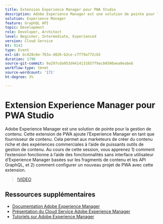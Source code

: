 ```yaml
---
title: Extension Experience Manager pour PWA Studio
description: Adobe Experience Manager est une solution de pointe pour la gestion de contenu. Cette extension de PWA ajoute l’Experience Manager en tant que fournisseur de contenu. Cela permet aux marketeurs de créer du contenu riche et des expériences commerciales à l’aide de puissants outils de gestion de contenu. Au cours de cette session, vous apprenez 1) comment l’extension fonctionne à l’aide des fonctionnalités sans interface utilisateur d’Experience Manager basées sur les fragments de contenu et les API GraphQL, et 2) comment configurer un nouveau projet de PWA avec cette extension.
solution: Experience Manager
feature: GraphQL API
topic: Development
role: Developer, Architect
level: Beginner, Intermediate, Experienced
version: Cloud Service
kt: 9142
type: Event
exl-id: bc428c6e-703a-4826-b2ce-c7f79a772cb5
duration: 1796
source-git-commit: 9a297cda953d4414131657f9ac84580aea0eabeb
workflow-type: tm+mt
source-wordcount: '171'
ht-degree: 3%

---
```


# Extension Experience Manager pour PWA Studio

Adobe Experience Manager est une solution de pointe pour la gestion de contenu. Cette extension de PWA ajoute l’Experience Manager en tant que fournisseur de contenu. Cela permet aux marketeurs de créer du contenu riche et des expériences commerciales à l’aide de puissants outils de gestion de contenu. Au cours de cette session, vous apprenez 1) comment l’extension fonctionne à l’aide des fonctionnalités sans interface utilisateur d’Experience Manager basées sur les fragments de contenu et les API GraphQL, et 2) comment configurer un nouveau projet de PWA avec cette extension.

>[!VIDEO](https://video.tv.adobe.com/v/337581/?quality=12&learn=on&hidetitle=true)

## Ressources supplémentaires

- [Documentation Adobe Experience Manager](https://experienceleague.adobe.com/docs/experience-manager-cloud-service.html)
- [Présentation du Cloud Service Adobe Experience Manager](https://experienceleague.adobe.com/docs/experience-manager-cloud-service/overview/home.html)
- [Tutoriels sur Adobe Experience Manager](https://experienceleague.adobe.com/docs/experience-manager-tutorials.html)
